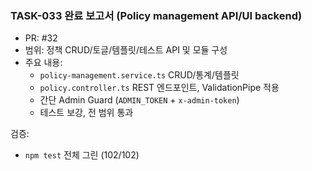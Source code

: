### TASK-033 완료 보고서 (Policy management API/UI backend)

- PR: #32
- 범위: 정책 CRUD/토글/템플릿/테스트 API 및 모듈 구성
- 주요 내용:
  - `policy-management.service.ts` CRUD/통계/템플릿
  - `policy.controller.ts` REST 엔드포인트, ValidationPipe 적용
  - 간단 Admin Guard (`ADMIN_TOKEN` + `x-admin-token`)
  - 테스트 보강, 전 범위 통과

검증:
- `npm test` 전체 그린 (102/102)



